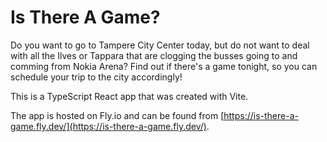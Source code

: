 # Is There A Game?

Do you want to go to Tampere City Center today, but do not want to deal with all the Ilves or Tappara that are clogging the busses going to and comming from Nokia Arena? Find out if there's a game tonight, so you can schedule your trip to the city accordingly!

This is a TypeScript React app that was created with Vite.

The app is hosted on Fly.io and can be found from [https://is-there-a-game.fly.dev/](https://is-there-a-game.fly.dev/).
